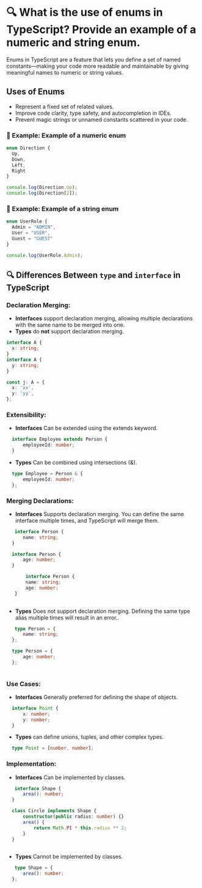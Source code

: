 ﻿#  🔍 What is the use of enums in TypeScript? Provide an example of a numeric and string enum.
Enums in TypeScript are a feature that lets you define a set of named constants—making your code more readable and maintainable by giving meaningful names to numeric or string values.
## Uses of Enums

- Represent a fixed set of related values.
- Improve code clarity, type safety, and autocompletion in IDEs.
- Prevent magic strings or unnamed constants scattered in your code.

### 📌 Example: Example of a numeric enum

```typescript
enum Direction {
  Up,  
  Down,  
  Left,  
  Right   
}

console.log(Direction.Up);   
console.log(Direction[2]);  
```
### 📌 Example: Example of a string enum

```typescript
enum UserRole {
  Admin = "ADMIN",
  User = "USER",
  Guest = "GUEST"
}

console.log(UserRole.Admin);
```

## 🔍 Differences Between `type` and `interface` in TypeScript

### Declaration Merging:

- **Interfaces** support declaration merging, allowing multiple declarations with the same name to be merged into one.
- **Types** do **not** support declaration merging.

```typescript
interface A {
  x: string;
}
interface A {
  y: string;
}

const j: A = {
  x: 'xx',
  y: 'yy',
};
```

### Extensibility:
- **Interfaces** Can be extended using the extends keyword.
```typescript
  interface Employee extends Person {
      employeeId: number;
  }
```
- **Types** Can be combined using intersections (&).
```typescript
  type Employee = Person & {
      employeeId: number;
  };
```
### Merging Declarations:
- **Interfaces**  Supports declaration merging. You can define the same interface multiple times, and TypeScript will merge them.
```typescript
   interface Person {
      name: string;
  }

  interface Person {
      age: number;
  }

       interface Person {
       name: string;
       age: number;
   }
  
```
- **Types** Does not support declaration merging. Defining the same type alias multiple times will result in an error..
```typescript
   type Person = {
      name: string;
  };

  type Person = {
      age: number;
  };
  
```
###  Use Cases:
- **Interfaces**  Generally preferred for defining the shape of objects.
```typescript
  interface Point {
      x: number;
      y: number;
  }
```
- **Types**  can define unions, tuples, and other complex types.
```typescript
  type Point = [number, number];
```

###  Implementation:
- **Interfaces** Can be implemented by classes.
```typescript
   interface Shape {
      area(): number;
  }

  class Circle implements Shape {
      constructor(public radius: number) {}
      area() {
          return Math.PI * this.radius ** 2;
      }
  }
  
```
- **Types**  Cannot be implemented by classes.
```typescript
   type Shape = {
      area(): number;
  };
